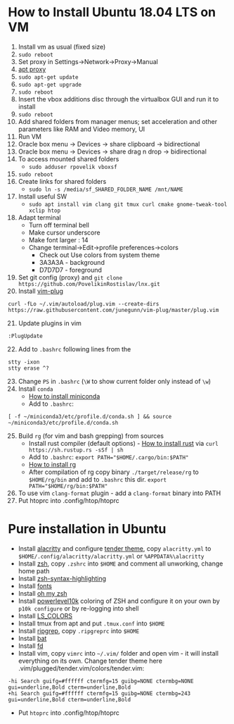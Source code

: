 # How to Install Ubuntu 18.04 LTS on VM
1. Install vm as usual (fixed size)
2. `sudo reboot`
3. Set proxy in Settings->Network->Proxy->Manual
4. [apt proxy](https://www.serverlab.ca/tutorials/linux/administration-linux/how-to-set-the-proxy-for-apt-for-ubuntu-18-04/)
5. `sudo apt-get update`
6. `sudo apt-get upgrade`
7. `sudo reboot`
8. Insert the vbox additions disc through the virtualbox GUI and run it to install
9. `sudo reboot`
10. Add shared folders from manager menus; set acceleration and other parameters like RAM and Video memory, UI
11. Run VM
12. Oracle box menu -> Devices -> share clipboard -> bidirectional
13. Oracle box menu -> Devices -> share drag n drop -> bidirectional
14. To access mounted shared folders
    * `sudo adduser rpovelik vboxsf`
15. `sudo reboot`
16. Create links for shared folders
    * `sudo ln -s /media/sf_SHARED_FOLDER_NAME /mnt/NAME`
17. Install useful SW
    * `sudo apt install vim clang git tmux curl cmake gnome-tweak-tool xclip htop`
18. Adapt terminal
    * Turn off terminal bell
    * Make cursor underscore
    * Make font larger : 14
    * Change terminal->Edit->profile preferences->colors
        * Check out Use colors from system theme
        * 3A3A3A - background
        * D7D7D7 - foreground
19. Set git config (proxy) and `git clone https://github.com/PovelikinRostislav/lnx.git`
20. Install [vim-plug](https://github.com/junegunn/vim-plug)
```
curl -fLo ~/.vim/autoload/plug.vim --create-dirs  https://raw.githubusercontent.com/junegunn/vim-plug/master/plug.vim
```
21. Update plugins in vim
```
:PlugUpdate
```
22. Add to `.bashrc` following lines from the
```
stty -ixon
stty erase ^?
```
23. Change `PS` in `.bashrc` (`\W` to show current folder only instead of `\w`)
24. Install `conda`
    * [How to install miniconda](https://docs.conda.io/projects/conda/en/latest/user-guide/install/linux.html)
    * Add to `.bashrc`:
```
[ -f ~/miniconda3/etc/profile.d/conda.sh ] && source ~/miniconda3/etc/profile.d/conda.sh
```
25. Build `rg` (for vim and bash grepping) from sources
    * Install rust compiler (default options) - [How to install rust](https://www.rust-lang.org/tools/install) via `curl https://sh.rustup.rs -sSf | sh`
    * Add to `.bashrc`: `export PATH="$HOME/.cargo/bin:$PATH"`
    * [How to install rg](https://github.com/BurntSushi/ripgrep#installation)
    * After compilation of rg copy binary `./target/release/rg` to `$HOME/rg/bin` and add to `.bashrc` this dir. `export PATH="$HOME/rg/bin:$PATH"`
26. To use vim `clang-format` plugin - add a `clang-format` binary into PATH
27. Put htoprc into .config/htop/htoprc






# Pure installation in Ubuntu
- Install [alacritty](https://github.com/alacritty/alacritty) and configure [tender theme](https://github.com/huyvohcmc/tender-alacritty), copy `alacritty.yml` to `$HOME/.config/alacritty/alacritty.yml` or `%APPDATA%\alacritty`
- Install [zsh](https://github.com/ohmyzsh/ohmyzsh/wiki/Installing-ZSH), copy `.zshrc` into `$HOME` and comment all unworking, change home path
- Install [zsh-syntax-highlighting](https://github.com/zsh-users/zsh-syntax-highlighting/blob/master/INSTALL.md)
- Install [fonts](https://github.com/romkatv/powerlevel10k#meslo-nerd-font-patched-for-powerlevel10k)
- Install [oh my zsh](https://github.com/ohmyzsh/ohmyzsh)
- Install [powerlevel10k](https://github.com/romkatv/powerlevel10k#oh-my-zsh) coloring of ZSH and configure it on your own by `p10k configure` or by re-logging into shell
- Install [LS_COLORS](https://github.com/trapd00r/LS_COLORS)
- Install tmux from apt and put `.tmux.conf` into `$HOME`
- Install [ripgrep](https://github.com/BurntSushi/ripgrep/#installation), copy `.ripgreprc` into `$HOME`
- Install [bat](https://github.com/sharkdp/bat)
- Install [fd](https://github.com/sharkdp/fd)
- Install vim, copy `vimrc` into `~/.vim/` folder and open vim - it will install everything on its own. Change tender theme here .vim/plugged/tender.vim/colors/tender.vim:
```
-hi Search guifg=#ffffff ctermfg=15 guibg=NONE ctermbg=NONE gui=underline,Bold cterm=underline,Bold
+hi Search guifg=#ffffff ctermfg=15 guibg=NONE ctermbg=243 gui=underline,Bold cterm=underline,Bold
```
- Put `htoprc` into .config/htop/htoprc
